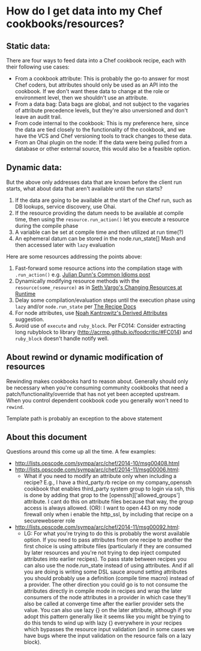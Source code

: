 # How do I get data into my Chef cookbooks/resources?

## Static data:

There are four ways to feed data into a Chef cookbook recipe, each with their following use cases:
* From a cookbook attribute: This is probably the go-to answer for most Chef coders, but attributes should only be used as an API into the cookbook. If we don't want these data to change at the role or environment level, then we shouldn't use an attribute.
* From a data bag: Data bags are global, and not subject to the vagaries of attribute precedence levels, but they're also unversioned and don't leave an audit trail.
* From code internal to the cookbook: This is my preference here, since the data are tied closely to the functionality of the cookbook, and we have the VCS and Chef versioning tools to track changes to these data.
* From an Ohai plugin on the node: If the data were being pulled from a database or other external source, this would also be a feasible option.

## Dynamic data:

But the above only addresses data that are known before the client run starts, what about data that aren't available until the run starts?

1. If the data are going to be available at the start of the Chef run, such as DB lookups, service discovery, use Ohai.
1. If the resource providing the datum needs to be available at compile time, then using the `resource.run_action()` let you execute a resource during the compile phase
1. A variable can be set at compile time and then utilized at run time(?)
1. An ephemeral datum can be stored in the node.run_state[] Mash and then accessed later with `lazy` evaluation

Here are some resources addressing the points above:

1. Fast-forward some resource actions into the compilation stage with `.run_action()` e.g. [Julian Dunn's Common Idioms post](https://www.getchef.com/blog/2013/09/04/demystifying-common-idioms-in-chef-recipes/)
2. Dynamically modifying resource methods with  the `resource(some_resource)` as in [Seth Vargo's Changing Resources at Runtime](https://sethvargo.com/changing-chef-resources-at-runtime/)
1. Delay some compilation/evaluation steps until the execution phase using `lazy` and/or `node.run_state` per [The Recipe Docs](https://docs.getchef.com/essentials_cookbook_recipes.html#node-run-state)
2. For node attributes, use [Noah Kantrowitz's Derived Attributes](https://coderanger.net/derived-attributes/) suggestion.
3. Avoid use of `execute` and `ruby_block`. Per FC014: Consider extracting long rubyblock to library (http://acrmp.github.io/foodcritic/#FC014) and `ruby_block` doesn't handle notify well.

## About rewind or dynamic modification of resources

Rewinding makes cookbooks hard to reason about. Generally should only be necessary when you're consuming community cookbooks that need a patch/functionality/override that has not yet been accepted upstream. When you control dependent cookbook code you generally won't need to `rewind`.

Template path is probably an exception to the above statement

## About this document

Questions around this come up all the time. A few examples:
* http://lists.opscode.com/sympa/arc/chef/2014-10/msg00408.html
* http://lists.opscode.com/sympa/arc/chef/2014-11/msg00006.html:
  * What if you need to modify an attribute only when including a recipe? E.g., I have a third_party.rb recipe on my company_openssh cookbook that enables third_party system group to login via ssh, this is done by adding that grop to the [openssh]['allowed_groups'] attribute. I cant do this on attribute files because that way, the group access is always allowed. (OR): I want to open 443 on my node firewall only when i enable the http_ssl, by including that recipe on a securewebserer role
* http://lists.opscode.com/sympa/arc/chef/2014-11/msg00092.html:
  * LG: For what you're trying to do this is probably the worst available option. If you need to pass attributes from one recipe to another the first choice is using attribute files (particularly if they are consumed by later resources and you're not trying to dep inject computed attributes into earlier recipes). To pass state between recipes you can also use the node.run_state instead of using attributes. And if all you are doing is writing some DSL sauce around setting attributes you should probably use a definition (compile time macro) instead of a provider. The other direction you could go is to not consume the attributes directly in compile mode in recipes and wrap the later consumers of the node attributes in a provider in which case they'll also be called at converge time after the earlier provider sets the value. You can also use lazy {} on the later attribute, although if you adopt this pattern generally like it seems like you might be trying to do this tends to wind up with lazy {} everywhere in your recipes which bypasses the resource input validation (and in some cases we have bugs where the input validation on the resource fails on a lazy block). 
